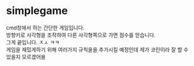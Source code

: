 # simplegame
cmd창에서 하는 간단한 게임입니다.  
방향키로 사각형을 조작하여 다른 사각형쪽으로 가면 점수를 얻습니다.  
그게 끝입니다. ㅈㅅ ㅋㅋ  
게임을 재밌게하기 위해 여러가지 규칙을을 추가시킬 예정인데 제가 코린이라 잘 할 수 있을지 모르겠어용
